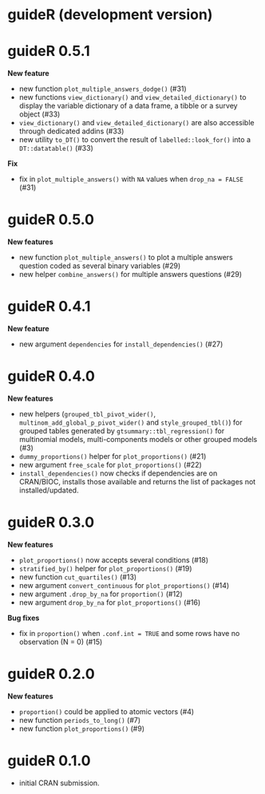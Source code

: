 # guideR (development version)

# guideR 0.5.1

**New feature**

* new function `plot_multiple_answers_dodge()` (#31)
* new functions `view_dictionary()` and `view_detailed_dictionary()` to display
  the variable dictionary of a data frame, a tibble or a survey object (#33)
* `view_dictionary()` and `view_detailed_dictionary()` are also accessible
  through dedicated addins (#33)
* new utility `to_DT()` to convert the result of `labelled::look_for()` into
  a `DT::datatable()` (#33)

**Fix**

* fix in `plot_multiple_answers()` with `NA` values when `drop_na = FALSE` (#31)

# guideR 0.5.0

**New features**

* new function `plot_multiple_answers()` to plot a multiple answers question
  coded as several binary variables (#29)
* new helper `combine_answers()` for multiple answers questions (#29)

# guideR 0.4.1

**New feature**

* new argument `dependencies` for `install_dependencies()` (#27)

# guideR 0.4.0

**New features**

* new helpers (`grouped_tbl_pivot_wider()`,
  `multinom_add_global_p_pivot_wider()` and `style_grouped_tbl()`) for grouped 
  tables generated by `gtsummary::tbl_regression()` for multinomial models,
  multi-components models or other grouped models (#3)
* `dummy_proportions()` helper for `plot_proportions()` (#21)
* new argument `free_scale` for `plot_proportions()` (#22)
* `install_dependencies()` now checks if dependencies are on CRAN/BIOC, installs
  those available and returns the list of packages not installed/updated.

# guideR 0.3.0

**New features**

* `plot_proportions()` now accepts several conditions (#18)
* `stratified_by()` helper for `plot_proportions()` (#19)
* new function `cut_quartiles()` (#13)
* new argument `convert_continuous` for `plot_proportions()` (#14)
* new argument `.drop_by_na` for `proportion()` (#12)
* new argument `drop_by_na` for `plot_proportions()` (#16)

**Bug fixes**

* fix in `proportion()` when `.conf.int = TRUE` and some rows have no
  observation (N = 0) (#15)

# guideR 0.2.0

**New features**

* `proportion()` could be applied to atomic vectors (#4)
* new function `periods_to_long()` (#7)
* new function `plot_proportions()` (#9)

# guideR 0.1.0

* initial CRAN submission.
